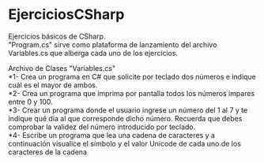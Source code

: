 # EjerciciosCSharp
Ejercicios básicos de CSharp.<br>
"Program.cs" sirve como plataforma de lanzamiento del archivo Variables.cs que alberga cada uno de los ejercicios.<br>

Archivo de Clases "Variables.cs" <br>
*1- Crea un programa en C# que solicite por teclado dos números e indique cuál es el mayor de ambos.<br>
*2- Crea un programa que imprima por pantalla todos los números impares entre 0 y 100.<br>
*3- Crear un programa donde el usuario ingrese un número del 1 al 7 y te indique qué día al que corresponde dicho número. 
    Recuerda que debes comprobar la validez del número introducido por teclado.<br>
*4- Escribe un programa que lea una cadena de caracteres y a continuación visualice el símbolo y el valor Unicode de cada uno de los caracteres de la cadena<br>
    
